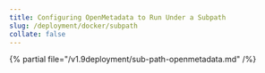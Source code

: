 ```yaml
---
title: Configuring OpenMetadata to Run Under a Subpath
slug: /deployment/docker/subpath
collate: false
---
```


{% partial file="/v1.9deployment/sub-path-openmetadata.md" /%}
